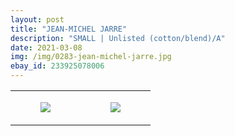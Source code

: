 ```yaml
---
layout: post
title: "JEAN-MICHEL JARRE"
description: "SMALL | Unlisted (cotton/blend)/A"
date: 2021-03-08
img: /img/0283-jean-michel-jarre.jpg
ebay_id: 233925078006
---
```




<table style="width:100%;"><tr><td style="vertical-align:top;">
      <figure class="tmblr-full" data-orig-height="2048" data-orig-width="1365" data-orig-src="https://concertshirts.netlify.app/shirts/0283/0283-01.jpg"><img src="https://64.media.tumblr.com/40d97553aa498589012f6994bd0ef2e3/5139300f8e46a44e-c5/s540x810/b435473232f6c8996df771f2c7b3dda1863fd469.jpg" data-orig-height="2048" data-orig-width="1365" data-orig-src="https://concertshirts.netlify.app/shirts/0283/0283-01.jpg"/></figure></td>
    <td style="vertical-align:top;">
      <figure class="tmblr-full" data-orig-height="2048" data-orig-width="1365" data-orig-src="https://concertshirts.netlify.app/shirts/0283/0283-02.jpg"><img src="https://64.media.tumblr.com/592a151f688079e7b31d2ff5ef7daaca/5139300f8e46a44e-c3/s540x810/bd7785942ff2770717bf6282c4e187dddbe0a201.jpg" data-orig-height="2048" data-orig-width="1365" data-orig-src="https://concertshirts.netlify.app/shirts/0283/0283-02.jpg"/></figure></td>
  </tr></table>
